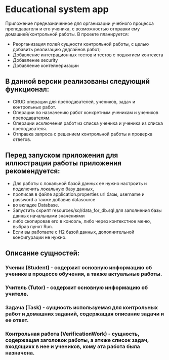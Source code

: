 # Educational system app
Приложение предназначенное для организации учебного процесса преподавателя и его ученика, 
с возможностью отправки ему домашней/контрольной работы. 
В проекте планируется:
- Реорганизация полей сущности контрольной работы, с целью добавить реализацию дедлайнов работ;
- Добавление интеграционных тестов и тестов с поднятием контекста
- Добавление security
- Добавление контейнеризации

## В данной версии реализованы следующий функционал:
- CRUD операции для преподавателей, учеников, задач и контрольных работ.
- Операции по назначению работ конкретным ученикам и учеников преподавателям.
- Операции исключения работ из списка ученика и ученика из списка преподавателя.
- Отправка запроса с решением контрольной работы и проверка ответов.

## Перед запуском приложения для иллюстрации работы приложения рекомендуется:
- Для работы с локальной базой данных ее нужно настроить и подключить локальную базу данных, 
- прописав в файле application.properties url базы, username и password а также добавив datasource 
- во вкладке Database.
- Запустить скрипт resources/sql/data_for_db.sql для заполнения базы данных начальными значениями
- либо скопировав его в консоль, либо через контекстное меню, выбрав пункт Run.
- Если вы работаете с H2 базой данных, дополнительной конфигурации не нужно.

## Описание сущностей:
### Ученик (Student) - содержит основную информацию об ученике в процессе обучения, а также актуальные работы.
### Учитель (Tutor) - содержит основную информацию об учителе.
### Задача (Task) - сущность используемая для контрольных работ и домашних заданий, содержащая описание задачи и ее ответ.
### Контрольная работа (VerificationWork) -  сущность, содержащая заголовок работы, а аткже список задач, входящихк в нее и учеников, кому эта работа была назначена.


